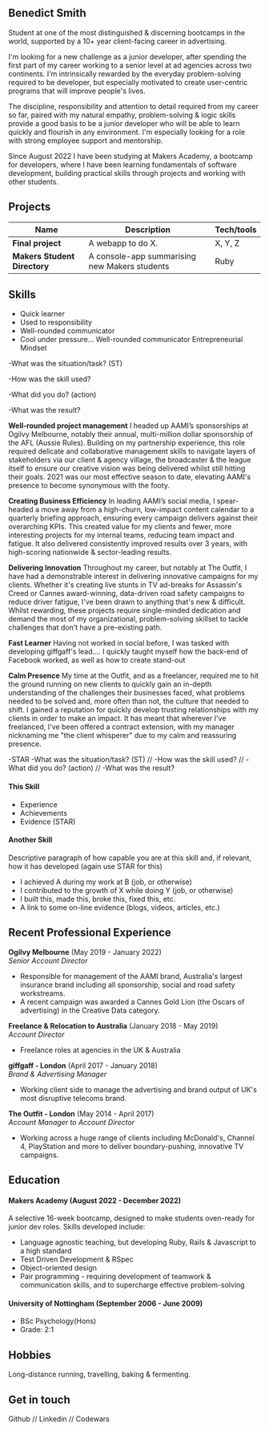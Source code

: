 ## Benedict Smith
Student at one of the most distinguished & discerning bootcamps in the world, supported by a 10+ year client-facing career in advertising.

I'm looking for a new challenge as a junior developer, after spending the first part of my career working to a senior level at ad agencies across two continents. I'm intrinsically rewarded by the everyday problem-solving required to be developer, but especially motivated to create user-centric programs that will improve people's lives.

The discipline, responsibility and attention to detail required from my career so far, paired with my natural empathy, problem-solving & logic skills provide a good basis to be a junior developer who will be able to learn quickly and flourish in any environment. I'm especially looking for a role with strong employee support and mentorship.

Since August 2022 I have been studying at Makers Academy, a bootcamp for developers, where I have been learning fundamentals of software development, building practical skills through projects and working with other students.


## Projects

| Name                         | Description       | Tech/tools        |
| ---------------------------- | ----------------- | ----------------- |
| **Final project**            | A webapp to do X. | X, Y, Z |
| **Makers Student Directory** | A console-app summarising new Makers students | Ruby |


## Skills
- Quick learner
- Used to responsibility
- Well-rounded communicator
- Cool under pressure...
Well-rounded communicator
Entrepreneurial Mindset

-What was the situation/task? (ST)

-How was the skill used?

-What did you do? (action)

-What was the result?

**Well-rounded project management**
I headed up AAMI’s sponsorships at Ogilvy Melbourne, notably their annual, multi-million dollar sponsorship of the AFL (Aussie Rules). Building on my partnership experience, this role required delicate and collaborative management skills to navigate layers of stakeholders via our client & agency village, the broadcaster & the league itself to ensure our creative vision was being delivered whilst still hitting their goals. 2021 was our most effective season to date, elevating AAMI's presence to become synonymous with the footy.

**Creating Business Efficiency**
In leading AAMI’s social media, I spear-headed a move away from a high-churn, low-impact content calendar to a quarterly briefing approach, ensuring every campaign delivers against their overarching KPIs. This created value for my clients and fewer, more interesting projects for my internal teams, reducing team impact and fatigue. It also delivered consistently improved results over 3 years, with high-scoring nationwide & sector-leading results.

**Delivering Innovation**
Throughout my career, but notably at The Outfit, I have had a demonstrable interest in delivering innovative campaigns for my clients. Whether it's creating live stunts in TV ad-breaks for Assassin's Creed or Cannes award-winning, data-driven road safety campaigns to reduce driver fatigue, I've been drawn to anything that's new & difficult. Whilst rewarding, these projects require single-minded dedication and demand the most of my organizational, problem-solving skillset to tackle challenges that don't have a pre-existing path.

**Fast Learner**
Having not worked in social before, I was tasked with developing giffgaff's lead.... I quickly taught myself how the back-end of Facebook worked, as well as how to create stand-out 

**Calm Presence**
My time at the Outfit, and as a freelancer, required me to hit the ground running on new clients to quickly gain an in-depth understanding of the challenges their businesses faced, what problems needed to be solved and, more often than not, the culture that needed to shift. I gained a reputation for quickly develop trusting relationships with my clients in order to make an impact. It has meant that wherever I've freelanced, I've been offered a contract extension, with my manager nicknaming me "the client whisperer" due to my calm and reassuring presence.

-STAR
-What was the situation/task? (ST) // -How was the skill used? // -What did you do? (action) // -What was the result?

#### This Skill

- Experience
- Achievements
- Evidence (STAR)

#### Another Skill

Descriptive paragraph of how capable you are at this skill and, if relevant, how it has developed (again use STAR for this)

- I achieved A during my work at B (job, or otherwise)
- I contributed to the growth of X while doing Y (job, or otherwise)
- I built this, made this, broke this, fixed this, etc.
- A link to some on-line evidence (blogs, videos, articles, etc.)

## Recent Professional Experience

**Ogilvy Melbourne** (May 2019 - January 2022)  
_Senior Account Director_

- Responsible for management of the AAMI brand, Australia's largest insurance brand including all sponsorship, social and road safety workstreams.
- A recent campaign was awarded a Cannes Gold Lion (the Oscars of advertising) in the Creative Data category.

**Freelance & Relocation to Australia** (January 2018 - May 2019)  
_Account Director_
- Freelance roles at agencies in the UK & Australia

**giffgaff - London** (April 2017 - January 2018)  
_Brand & Advertising Manager_
- Working client side to manage the advertising and brand output of UK's most disruptive telecoms brand.

**The Outfit - London** (May 2014 - April 2017)  
_Account Manager to Account Director_
- Working across a huge range of clients including McDonald's, Channel 4, PlayStation and more to deliver boundary-pushing, innovative TV campaigns.

## Education

#### Makers Academy (August 2022 - December 2022)
A selective 16-week bootcamp, designed to make students oven-ready for junior dev roles.
Skills developed include:
- Language agnostic teaching, but developing Ruby, Rails & Javascript to a high standard
- Test Driven Development & RSpec
- Object-oriented design
- Pair programming - requiring development of teamwork & communication skills, and to supercharge effective problem-solving

#### University of Nottingham (September 2006 - June 2009)

- BSc Psychology(Hons)
- Grade: 2:1

## Hobbies
Long-distance running, travelling, baking & fermenting.

## Get in touch
Github // Linkedin // Codewars
